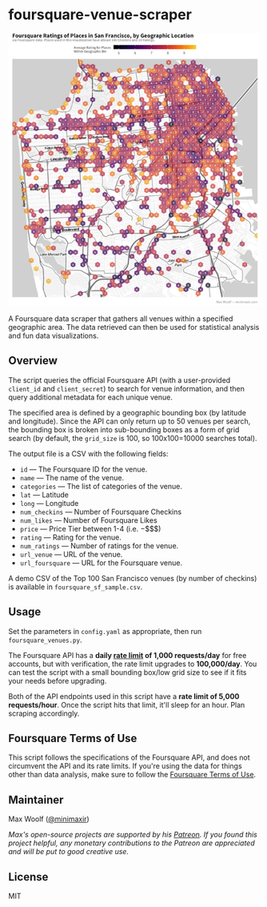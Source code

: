 # foursquare-venue-scraper
![](sf_map_avg_rating.png)

A Foursquare data scraper that gathers all venues within a specified geographic area. The data retrieved can then be used for statistical analysis and fun data visualizations.

## Overview
The script queries the official Foursquare API (with a user-provided `client_id` and `client_secret`) to search for venue information, and then query additional metadata for each unique venue.

The specified area is defined by a geographic bounding box (by latitude and longitude). Since the API can only return up to 50 venues per search, the bounding box is broken into sub-bounding boxes as a form of grid search (by default, the `grid_size` is 100, so 100x100=10000 searches total).

The output file is a CSV with the following fields:

* `id` — The Foursquare ID for the venue.
* `name` — The name of the venue.
* `categories` — The list of categories of the venue.
* `lat` — Latitude
* `long` — Longitude
* `num_checkins` — Number of Foursquare Checkins
* `num_likes` — Number of Foursquare Likes
* `price` — Price Tier between 1-4 (i.e. $-$$$$)
* `rating` — Rating for the venue.
* `num_ratings` — Number of ratings for the venue.
* `url_venue` — URL of the venue.
* `url_foursquare` — URL for the Foursquare venue.

A demo CSV of the Top 100 San Francisco venues (by number of checkins) is available in `foursquare_sf_sample.csv`.

## Usage
Set the parameters in `config.yaml` as appropriate, then run `foursquare_venues.py`.

The Foursquare API has a **daily [rate limit](https://developer.foursquare.com/docs/api/troubleshooting/rate-limits) of 1,000 requests/day** for free accounts, but with verification, the rate limit upgrades to **100,000/day**. You can test the script with a small bounding box/low grid size to see if it fits your needs before upgrading.

Both of the API endpoints used in this script have a **rate limit of 5,000 requests/hour**. Once the script hits that limit, it'll sleep for an hour. Plan scraping accordingly.

## Foursquare Terms of Use
This script follows the specifications of the Foursquare API, and does not circumvent the API and its rate limits. If you're using the data for things other than data analysis, make sure to follow the [Foursquare Terms of Use](https://developer.foursquare.com/docs/terms-of-use/overview).

## Maintainer
Max Woolf ([@minimaxir](http://minimaxir.com))

*Max's open-source projects are supported by his [Patreon](https://www.patreon.com/minimaxir). If you found this project helpful, any monetary contributions to the Patreon are appreciated and will be put to good creative use.*

## License
MIT